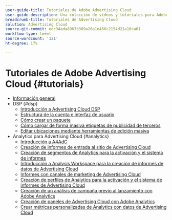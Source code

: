 ```yaml
---
user-guide-title: Tutoriales de Adobe Advertising Cloud
user-guide-description: Una colección de vídeos y tutoriales para Adobe Advertising Cloud.
breadcrumb-title: Tutoriales de Advertising Cloud
solution: Advertising Cloud
source-git-commit: edc34ada8963b389a26a1e466c2154d21a10ca61
workflow-type: tm+mt
source-wordcount: '121'
ht-degree: 17%

---
```



# Tutoriales de Adobe Advertising Cloud {#tutorials}

+ [Información general](overview.md)
+ DSP {#dsp}
   + [Introducción a Advertising Cloud DSP](/help/dsp/intro.md)
   + [Estructura de la cuenta e interfaz de usuario](/help/dsp/ui.md)
   + [Cómo crear un paquete](/help/dsp/package-create.md)
   + [Cómo cargar de forma masiva etiquetas de publicidad de terceros](/help/dsp/bulk-upload-third-party-ad-tags.md)
   + [Editar ubicaciones mediante herramientas de edición masiva](/help/dsp/bulk-edit-placement-tools.md)
+ Analytics para Advertising Cloud {#analytics}
   + [Introducción a A4AdC](/help/integrations/analytics/intro-a4adc.md)
   + [Creación de informes de entrada al sitio de Advertising Cloud](/help/integrations/analytics/analytics-site-entry-a4adc.md)
   + [Creación de segmentos de Analytics para la activación y el sistema de informes](/help/integrations/analytics/analytics-segments-a4adc.md)
   + [Introducción a Analysis Workspace para la creación de informes de datos de Advertising Cloud](/help/integrations/analytics/analytics-analysis-workspace-a4adc.md)
   + [Informes con canales de marketing de Advertising Cloud](/help/integrations/analytics/analytics-reporting-a4adc.md)
   + [Creación de perfiles de Analytics para la activación y el sistema de informes de Advertising Cloud](/help/integrations/analytics/analytics-profiles-a4adc.md)
   + [Creación de un análisis de campaña previo al lanzamiento con Adobe Analytics](/help/integrations/analytics/analytics-pre-launch-a4adc.md)
   + [Creación de paneles de Advertising Cloud con Adobe Analytics](/help/integrations/analytics/analytics-dashboards-a4adc.md)
   + [Crear métricas personalizadas de Analytics con datos de Advertising Cloud](/help/integrations/analytics/analytics-custom-metrics-a4adc.md)

<!-- Will add to DSP chapter once the videos are complete:
  + [How to Create a Placement](/help/dsp/placement-create.md)
  + [Placement Targeting Capabilities](/help/dsp/placement-targeting.md)
  + [Audience Libraries and Applying Behavioral Targeting](/help/dsp/audience-libraries.md)
-->